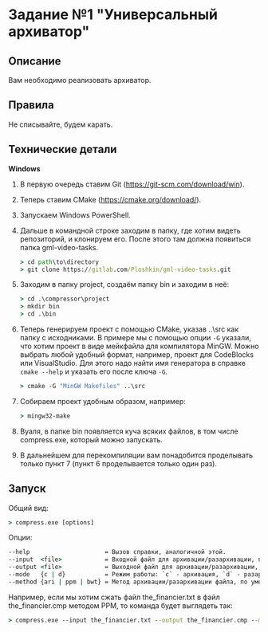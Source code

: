 # Задание №1 **"Универсальный архиватор"**

## Описание
Вам необходимо реализовать архиватор.

## Правила
Не списывайте, будем карать.

## Технические детали
**Windows**
1. В первую очередь ставим Git (https://git-scm.com/download/win).
2. Теперь ставим CMake (https://cmake.org/download/).
3. Запускаем Windows PowerShell.
4. Дальше в командной строке заходим в папку, где хотим видеть репозиторий,
и клонируем его. После этого там должна появиться папка gml-video-tasks.

    ```cmd
    > cd path\to\directory
    > git clone https://gitlab.com/Ploshkin/gml-video-tasks.git
    ```
    
5. Заходим в папку project, создаём папку bin и заходим в неё:

    ```cmd
    > cd .\compressor\project
    > mkdir bin
    > cd .\bin

    ```
    
6. Теперь генерируем проект с помощью CMake, указав ..\src как папку с исходниками.
В примере мы с помощью опции `-G` указали, что хотим проект в виде мейкфайла для компилятора MinGW.
Можно выбрать любой удобный формат, например, проект для CodeBlocks или VisualStudio.
Для этого надо найти имя генератора в справке `cmake --help` и указать его после ключа `-G`.

    ```cmd
    > cmake -G "MinGW Makefiles" ..\src
    ```

7. Собираем проект удобным образом, например:

    ```cmd
    > mingw32-make
    ```

8. Вуаля, в папке bin появляется куча всяких файлов, в том числе compress.exe, который можно запускать.
9. В дальнейшем для перекомпиляции вам понадобится проделывать только пункт 7 (пункт 6 проделывается только один раз).

## Запуск
Общий вид:

```cmd
> compress.exe [options]
```
Опции:

```cmd
--help                     = Вызов справки, аналогичной этой.
--input  <file>            = Входной файл для архивации/разархивации, по умолчанию `input.txt`.
--output <file>            = Выходной файл для архивации/разархивации, по умолчанию `output.txt`.
--mode   {c | d}           = Режим работы: `c` - архивация, `d` - разархивация; по умолчанию `c`.
--method {ari | ppm | bwt} = Метод архивации/разархивации файла, по умолчанию `ari`.
```

Например, если мы хотим сжать файл the_financier.txt в файл the_financier.cmp методом PPM, то команда будет выглядеть так:

```cmd
> compress.exe --input the_financier.txt --output the_financier.cmp --mode c --method ppm
```